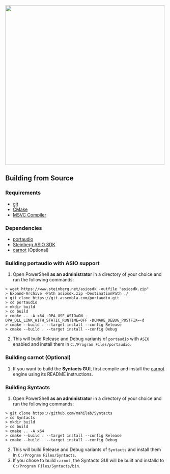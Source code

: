 <img src="https://raw.githubusercontent.com/mahilab/Syntacts/master/logo/logo_text.png" width="500">

## Building from Source

### Requirements

- [git](https://git-scm.com/)
- [CMake](https://cmake.org/)
- [MSVC Compiler](https://visualstudio.microsoft.com/vs/)

### Dependencies

- [portaudio](http://www.portaudio.com/)
- [Steinberg ASIO SDK](https://www.steinberg.net/en/company/developers.html)
- [carnot](https://github.com/epezent/carnot) (Optional)

### Building portaudio with ASIO support

1. Open PowerShell **as an administrator** in a directory of your choice and run the following commands:

```shell
> wget https://www.steinberg.net/asiosdk -outfile "asiosdk.zip"
> Expand-Archive -Path asiosdk.zip -DestinationPath ./
> git clone https://git.assembla.com/portaudio.git 
> cd portaudio
> mkdir build
> cd build
> cmake .. -A x64 -DPA_USE_ASIO=ON -DPA_DLL_LINK_WITH_STATIC_RUNTIME=OFF -DCMAKE_DEBUG_POSTFIX=-d
> cmake --build . --target install --config Release
> cmake --build . --target install --config Debug
```

2. This will build Release and Debug variants of `portaudio` with `ASIO` enabled and install them in `C:/Program Files/portaudio`.

### Building carnot (Optional)

1. If you want to build the **Syntacts GUI**, first compile and install the [carnot](https://github.com/epezent/carnot) engine using its README instructions.

### Building Syntacts

1. Open PowerShell **as an administrator** in a directory of your choice and run the following commands:

```shell
> git clone https://github.com/mahilab/Syntacts
> cd Syntacts
> mkdir build
> cd build
> cmake .. -A x64
> cmake --build . --target install --config Release
> cmake --build . --target install --config Debug
```

2. This will build Release and Debug variants of `Syntacts` and install them in `C:/Program Files/Syntacts`.
3. If you chose to build `carnot`, the Syntacts GUI will be built and installd to `C:/Program Files/Syntacts/bin`.


